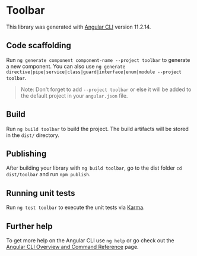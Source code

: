 # Toolbar

This library was generated with [Angular CLI](https://github.com/angular/angular-cli) version 11.2.14.

## Code scaffolding

Run `ng generate component component-name --project toolbar` to generate a new component. You can also use `ng generate directive|pipe|service|class|guard|interface|enum|module --project toolbar`.
> Note: Don't forget to add `--project toolbar` or else it will be added to the default project in your `angular.json` file. 

## Build

Run `ng build toolbar` to build the project. The build artifacts will be stored in the `dist/` directory.

## Publishing

After building your library with `ng build toolbar`, go to the dist folder `cd dist/toolbar` and run `npm publish`.

## Running unit tests

Run `ng test toolbar` to execute the unit tests via [Karma](https://karma-runner.github.io).

## Further help

To get more help on the Angular CLI use `ng help` or go check out the [Angular CLI Overview and Command Reference](https://angular.io/cli) page.
